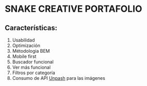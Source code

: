 # SNAKE CREATIVE PORTAFOLIO

## Características:

1. Usabilidad
2. Optimización
3. Métodologia BEM
4. Mobile first
5. Buscador funcional
6. Ver más funcional
7. Filtros por categoría
8. Consumo de API [Unpash](https://unsplash.com/documentation) para las imágenes
